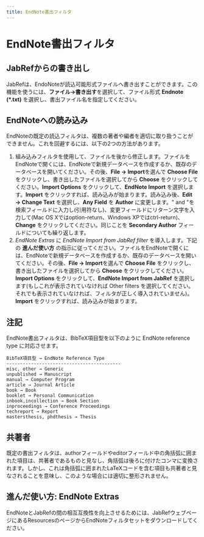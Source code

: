 ```yaml
---
title: EndNote書出フィルタ
---
```


# EndNote書出フィルタ

## JabRefからの書き出し

JabRefは、EndoNoteが読込可能形式ファイルへ書き出すことができます。この機能を使うには、**ファイル→書き出す**を選択して、ファイル形式 **Endnote (\*.txt)** を選択し、書出ファイル名を指定してください。

## EndNoteへの読み込み

EndNoteの既定の読込フィルタは、複数の著者や編者を適切に取り扱うことができません。これを回避するには、以下の2つの方法があります。

1.  組み込みフィルタを使用して、ファイルを後から修正します。ファイルをEndNoteで開くには、EndNoteで新規データベースを作成するか、既存のデータベースを開いてください。その後、**File → Import**を選んで **Choose File** をクリックし、書き出したファイルを選択してから **Choose** をクリックしてください。**Import Options** をクリックして、**EndNote Import** を選択します。**Import** をクリックすれば、読み込みが始まります。読み込み後、**Edit → Change Text** を選択し、**Any Field** を **Author** に変更します。" and "を検索フィールドに入力し(引用符なし)、変更フィールドにリターン文字を入力して(Mac OS Xではoption-return、Windows XPではctrl-return)、**Change** をクリックしてください。同じことを **Secondary Author** フィールドについても繰り返します。
2.  *EndNote Extras* に *EndNote Import from JabRef filter* を導入します。下記の **進んだ使い方** の指示に従ってください。ファイルをEndNoteで開くには、EndNoteで新規データベースを作成するか、既存のデータベースを開いてください。その後、**File → Import**を選んで **Choose File** をクリックし、書き出したファイルを選択してから **Choose** をクリックしてください。**Import Options** をクリックして、**EndNote Import from JabRef** を選択します(もしこれが表示されていなければ Other filters を選択してください。それでも表示されていなければ、フィルタが正しく導入されていません)。**Import** をクリックすれば、読み込みが始まります。

## 注記

EndNote書出フィルタは、BibTeX項目型を以下のように EndNote reference type に対応させます。

    BibTeX項目型 → EndNote Reference Type
    ------------------------------------------
    misc, other → Generic
    unpublished → Manuscript
    manual → Computer Program
    article → Journal Article
    book → Book
    booklet → Personal Communication
    inbook,incollection → Book Section
    inproceedings → Conference Proceedings
    techreport → Report
    mastersthesis, phdthesis → Thesis

## 共著者

既定の書出フィルタは、authorフィールドやeditorフィールド中の角括弧に囲まれた項目は、共著者であるものと見なし、角括弧は後ろに付けたコンマに変換されます。しかし、これは角括弧に囲まれたLaTeXコードを含む項目も共著者と見なされることを意味し、このような場合には適切に整形されません。

## 進んだ使い方: EndNote Extras

EndNoteとJabRefの間の相互互換性を向上させるためには、JabRefウェブページにあるResourcesのページからEndNoteフィルタセットをダウンロードしてください。
